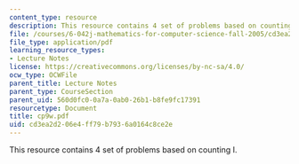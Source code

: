 ```yaml
---
content_type: resource
description: This resource contains 4 set of problems based on counting I.
file: /courses/6-042j-mathematics-for-computer-science-fall-2005/cd3ea2d206e4ff79b7936a0164c8ce2e_cp9w.pdf
file_type: application/pdf
learning_resource_types:
- Lecture Notes
license: https://creativecommons.org/licenses/by-nc-sa/4.0/
ocw_type: OCWFile
parent_title: Lecture Notes
parent_type: CourseSection
parent_uid: 560d0fc0-0a7a-0ab0-26b1-b8fe9fc17391
resourcetype: Document
title: cp9w.pdf
uid: cd3ea2d2-06e4-ff79-b793-6a0164c8ce2e
---
```

This resource contains 4 set of problems based on counting I.